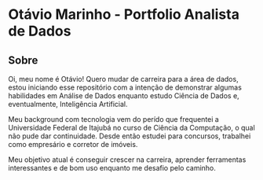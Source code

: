  # Otávio Marinho - Portfolio Analista de Dados
## Sobre
Oi, meu nome é Otávio! Quero mudar de carreira para a área de dados, estou iniciando esse repositório com a intenção de demonstrar algumas habilidades em Análise de Dados enquanto estudo Ciência de Dados e, eventualmente, Inteligência Artificial.

Meu background com tecnologia vem do perído que frequentei a Universidade Federal de Itajubá no curso de Ciência da Computação, o qual não pude dar continuidade. Desde então estudei para concursos, trabalhei como empresário e corretor de imóveis.

Meu objetivo atual é conseguir crescer na carreira, aprender ferramentas interessantes e de bom uso enquanto me desafio pelo caminho.
